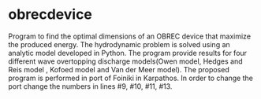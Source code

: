 # obrecdevice
Program to find the optimal dimensions of an OBREC device that maximize the produced energy.
The hydrodynamic problem is solved using an analytic model developed in Python.
The program provide results for four different wave overtopping discharge models(Owen model, Hedges and Reis model , Kofoed model and Van der Meer model). 
The proposed program is performed in port of Foiniki in Karpathos. In order to change the port change the numbers in lines #9, #10, #11, #13. 
